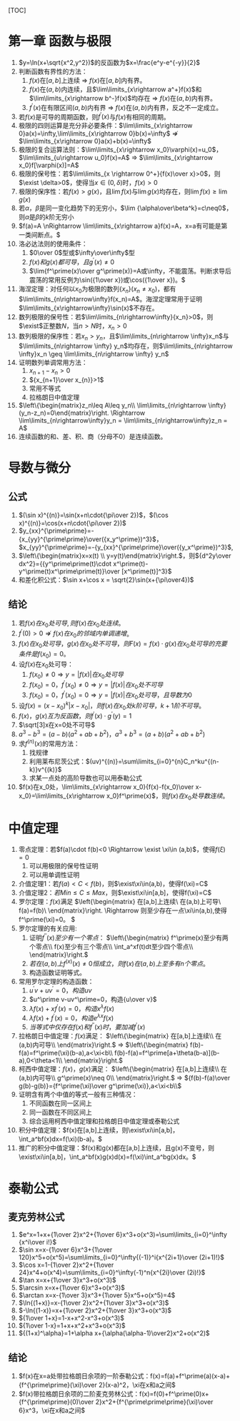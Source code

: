 
[TOC]

# 第一章 函数与极限
1. $y=\ln(x+\sqrt{x^2,y^2})$的反函数为$x=\frac{e^y-e^{-y}}{2}$
2. 判断函数有界性的方法：
    1. $f(x)$在$[a,b]$上连续 $\Rightarrow$ $f(x)$在$[a,b]$内有界。 
    2. $f(x)$在$(a,b)$内连续，且$\lim\limits_{x\rightarrow a^+}f(x)$和$\lim\limits_{x\rightarrow b^-}f(x)$均存在 $\Rightarrow$ $f(x)$在$(a,b)$内有界。
    3. $f^\prime(x)$在有限区间$(a,b)$内有界 $\Rightarrow$ $f(x)$在$(a,b)$内有界，反之不一定成立。
3. 若$f(x)$是可导的周期函数，则$f^\prime(x)$与$f(x)$有相同的周期。
4. 极限的四则运算是充分非必要条件：$\lim\limits_{x\rightarrow 0}a(x)=\infty,\lim\limits_{x\rightarrow 0}b(x)=\infty$ $\nRightarrow$ $\lim\limits_{x\rightarrow 0}a(x)+b(x)=\infty$
5. 极限的复合运算法则：$\lim\limits_{x\rightarrow x_0}\varphi(x)=u_0$，$\lim\limits_{u\rightarrow u_0}f(x)=A$ $\Rightarrow$ $\lim\limits_{x\rightarrow x_0}f[\varphi(x)]=A$
6. 极限的保号性：若$\lim\limits_{x \rightarrow 0^+}{f(x)\over x}>0$，则$\exist \delta>0$，使得当$x\in(0,\delta)$时，$f(x)>0$
7. 极限的保序性：若$f(x)>g(x)$，且$\lim f(x)$与$\lim g(x)$均存在，则$\lim f(x) \geq \lim g(x)$
8. 若$\alpha$，$\beta$是同一变化趋势下的无穷小，$\lim {\alpha\over\beta^k}=c\neq0$，则$\alpha$是$\beta$的$k$阶无穷小
9. $f(a)=A \nRightarrow \lim\limits_{x\rightarrow a}f(x)=A，x=a有可能是第一类间断点。$
10. 洛必达法则的使用条件：
    1.  $0\over 0$型或$\infty\over\infty$型
    2.  $f(x)和g(x)都可导，且g^\prime(x)\neq 0$
    3.  $\lim{f^\prime(x)\over g^\prime(x)}=A或\infty，不能震荡。判断求导后震荡的常用反例为\sin({1\over x})或\cos({1\over x})。$
11. 海涅定理：对任何以$x_0$为极限的数列$\{x_n\}(x_n \neq x_0)$，都有$\lim\limits_{n\rightarrow\infty}f(x_n)=A$。海涅定理常用于证明$\lim\limits_{x\rightarrow\infty}\sin(x)$不存在。
12. 数列极限的保号性：若$\lim\limits_{n\rightarrow\infty}{x_n}>0$，则$\exist$正整数$N$，当$n>N$时，$x_n>0$
13. 数列极限的保序性：若$x_n>y_n$，且$\lim\limits_{n\rightarrow \infty}x_n$与$\lim\limits_{n\rightarrow \infty} y_n$均存在，则$\lim\limits_{n\rightarrow \infty}x_n \geq \lim\limits_{n\rightarrow \infty} y_n$ 
14. 证明数列单调常用方法：
    1. $x_{n+1}-x_{n}>0$
    2. ${x_{n+1}\over x_{n}}>1$
    3. 常用不等式
    4. 拉格朗日中值定理
15. $\left\{\begin{matrix}z_n\leq A\leq y_n\\ \lim\limits_{n\rightarrow \infty}(y_n-z_n)=0\end{matrix}\right. \Rightarrow \lim\limits_{n\rightarrow\infty}y_n = \lim\limits_{n\rightarrow\infty}z_n = A$
16. 连续函数的和、差、积、商（分母不0）是连续函数。



# 导数与微分
## 公式
1. $(\sin x)^{(n)}=\sin(x+n\cdot{\pi\over 2})$，$(\cos x)^{(n)}=\cos(x+n\cdot{\pi\over 2})$
2. $y_{xx}^{\prime\prime}=-{x_{yy}^{\prime\prime}\over({x_y^\prime})^3}$，$x_{yy}^{\prime\prime}=-{y_{xx}^{\prime\prime}\over({y_x^\prime})^3}$,
3. $\left\{\begin{matrix}x=x(t) \\ y=y(t)\end{matrix}\right.$，则${d^2y\over dx^2}={{y^\prime\prime(t)\cdot x^\prime(t)-y^\prime(t)x^\prime\prime(t)}\over [x^\prime(t)]^3}$
4. 和差化积公式：$\sin x+\cos x = \sqrt{2}\sin(x+{\pi\over4})$
## 结论
1. 若$f(x)在x_0处可导,则f(x)在x_0处连续$。
2. $f^\prime(0)>0 \nRightarrow f(x)在x_0的邻域内单调递增$。
3. $f(x)在x_0处可导，g(x)在x_0处不可导，则F(x)=f(x)\cdot g(x)在x_0处可导的充要条件是f(x_0)=0$。
4. 设$f(x)$在$x_0$处可导：
    1. $f(x_0)\neq 0 \Rightarrow y=|f(x)|在x_0处可导$
    2. $f(x_0)=0，f^\prime(x_0)\neq 0 \Rightarrow y=|f(x)|在x_0处不可导$
    3. $f(x_0)=0，f^\prime(x_0)=0 \Rightarrow y=|f(x)|在x_0处可导，且导数为0$
5. 设$f(x)=(x-x_0)^k|x-x_0|，则f(x)在x_0处k阶可导，k+1阶不可导$。
6. $f(x)，g(x)互为反函数，则f^\prime(x)\cdot g^\prime(y)=1$
7. $\sqrt[3]x在x=0处不可导$
8. $a^3-b^3=(a-b)(a^2+ab+b^2)，a^3+b^3=(a+b)(a^2+ab+b^2)$
9. 求$f^{(n)}(x)$的常用方法：
    1. 找规律
    2. 利用莱布尼茨公式：$(uv)^{(n)}=\sum\limits_{i=0}^{n}C_n^ku^{(n-k)}v^{(k)}$
    3. 求某一点处的高阶导数也可以用泰勒公式
10. $f(x)在x_0处，\lim\limits_{x\rightarrow x_0}{f(x)-f(x_0)\over x-x_0}=\lim\limits_{x\rightarrow x_0}f^\prime(x)$，则$f(x)在x_0处导数连续$。


# 中值定理
1. 零点定理：若$f(a)\cdot f(b)<0 \Rightarrow \exist \xi\in (a,b)$，使得$f(\xi)=0$
    1. 可以用极限的保号性证明
    1. 可以用单调性证明
2. 介值定理1：若$f(a)<C<f(b)$，则$\exist\xi\in(a,b)，使得f(\xi)=C$
3. 介值定理2：$若Min \leq C \leq Max$，则$\exist\xi\in[a,b]，使得f(\xi)=C$
4. 罗尔定理：$f(x)$满足
   $\left\{\begin{matrix}
   在[a,b]上连续\\ 
   在(a,b)上可导\\
   f(a)=f(b)\\
   \end{matrix}\right. 
   \Rightarrow 则至少存在一点\xi\in(a,b),使得f^\prime(\xi)=0。
   $
5. 罗尔定理的有关应用:
   1. 证明$f^{\prime\prime}(x)至少有一个零点$：
   $\left\{\begin{matrix}
   f^\prime(x)至少有两个零点\\
   f(x)至少有三个零点\\
   \int_a^xf(t)dt至少四个零点\\
   \end{matrix}\right.$
   2. $若在(a,b)上f^{(x)}(x)\neq 0恒成立，则f(x)在(a,b)上至多有n个零点。$
   3. 构造函数证明等式。
6. 常用罗尔定理的构造函数：
   1. $u^\prime v+uv^\prime=0，构造uv$
   2. $u^\prime v-uv^\prime=0，构造{u\over v}$
   3. $\lambda f(x)+xf^\prime(x)=0，构造x^\lambda f(x)$
   4. $\lambda f(x)+f^\prime(x)=0，构造e^{\lambda x}f(x)$
   5. $当等式中仅存在f(x)和f^{\prime\prime}(x)时，要加减f^\prime(x)$
7. 拉格朗日中值定理：$f(x)$满足：
    $\left\{\begin{matrix}
    在[a,b]上连续\\
    在(a,b)内可导\\
    \end{matrix}\right.$
    $\Rightarrow$
    $\left\{\begin{matrix}
    f(b)-f(a)=f^\prime(\xi)(b-a),a<\xi<b\\
    f(b)-f(a)=f^\prime[a+\theta(b-a)](b-a),0<\theta<1\\
    \end{matrix}\right.$
8. 柯西中值定理：$f(x)，g(x)$满足：
    $\left\{\begin{matrix}
    在[a,b]上连续\\
    在(a,b)内可导\\
    g^\prime(x)\neq 0\\
    \end{matrix}\right.$
    $\Rightarrow$
    ${f(b)-f(a)\over g(b)-g(b)}={f^\prime(\xi)\over g^\prime(\xi)},a<\xi<b\\$
9. 证明含有两个中值的等式一般有三种情况：
   1. 不同函数在同一区间上
   2. 同一函数在不同区间上
   3. 综合运用柯西中值定理和拉格朗日中值定理或泰勒公式
10. 积分中值定理：$f(x)在[a,b]上连续，则\exist\xi\in[a,b]，\int_a^bf(x)dx=f(\xi)(b-a)。$
11. 推广的积分中值定理：$f(x)和g(x)都在[a,b]上连续，且g(x)不变号，则\exist\xi\in[a,b]，\int_a^bf(x)g(x)d(x)=f(\xi)\int_a^bg(x)dx。$

# 泰勒公式
## 麦克劳林公式
1. $e^x=1+x+{1\over 2}x^2+{1\over 6}x^3+o(x^3)=\sum\limits_{i=0}^\infty {x^i\over i!}$
2. $\sin x=x-{1\over 6}x^3+{1\over 120}x^5+o(x^5)=\sum\limits_{i=0}^\infty{(-1)}^i{x^{2i+1}\over (2i+1)!}$
3. $\cos x=1-{1\over 2}x^2+{1\over 24}x^4+o(x^4)=\sum\limits_{i=0}^\infty(-1)^n{x^{2i}\over (2i)!}$
4. $\tan x=x+{1\over 3}x^3+o(x^3)$
5. $\arcsin x=x+{1\over 6}x^3+o(x^3)$
6. $\arctan x=x-{1\over 3}x^3+{1\over 5}x^5+o(x^5)=4$
7. $\ln{(1+x)}=x-{1\over 2}x^2+{1\over 3}x^3+o(x^3)$
8. $-\ln{(1-x)}=x+{1\over 2}x^2+{1\over 3}x^3+o(x^3)$
9. ${1\over 1+x}=1-x+x^2-x^3+o(x^3)$
10. ${1\over 1-x}=1+x+x^2+x^3+o(x^3)$
11. ${(1+x)^\alpha}=1+\alpha x+{\alpha(\alpha-1)\over2}x^2+o(x^2)$
## 结论 
1. $f(x)在x=a处带拉格朗日余项的一阶泰勒公式：f(x)=f(a)+f^\prime(a)(x-a)+{f^{\prime\prime}(\xi)\over 2}(x-a)^2，\xi在x和a之间$
2. $f(x)带拉格朗日余项的二阶麦克劳林公式：f(x)=f(0)+f^\prime(0)x+{f^{\prime\prime}(0)\over 2}x^2+{f^{\prime\prime\prime}(\xi)\over 6}x^3，\xi在x和a之间$